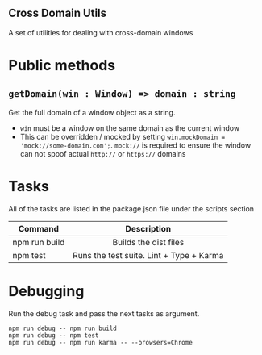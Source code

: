 Cross Domain Utils
------------------

A set of utilities for dealing with cross-domain windows

# Public methods

## `getDomain(win : Window) => domain : string`

Get the full domain of a window object as a string.

- `win` must be a window on the same domain as the current window
- This can be overridden / mocked by setting `win.mockDomain = 'mock://some-domain.com';`. `mock://` is required to ensure the window can not spoof actual `http://` or `https://` domains


# Tasks

All of the tasks are listed in the package.json file under the scripts section

| Command        | Description  |          
| ------------- |:-------------:|
| npm run build | Builds the dist files |
| npm test      | Runs the test suite.  Lint + Type + Karma  |

# Debugging

Run the debug task and pass the next tasks as argument.

```
npm run debug -- npm run build
npm run debug -- npm test
npm run debug -- npm run karma -- --browsers=Chrome
```
